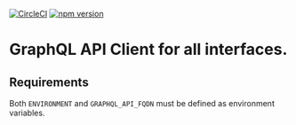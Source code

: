 [![CircleCI](https://circleci.com/gh/Epsor/mongodb-wrapper.svg?style=svg)](https://circleci.com/gh/Epsor/mongodb-wrapper) [![npm version](https://img.shields.io/npm/v/@epsor/mongodb-wrapper.svg)](https://npmjs.org/package/@epsor/mongodb-wrapper.svg "View this project on npm")

# GraphQL API Client for all interfaces.

## Requirements

Both `ENVIRONMENT` and `GRAPHQL_API_FQDN` must be defined as environment variables.
